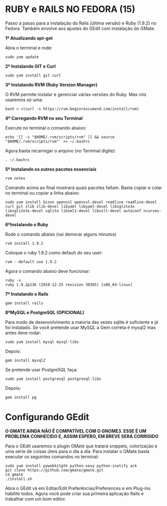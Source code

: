 RUBY e RAILS NO FEDORA (15)
===

Passo a passo para a instalação do Rails (última versão) e Ruby (1.9.2) no Fedora. Também envolve aos ajustes do GEdit com instalação do GMate.

**1º Atualizando apt-get**

Abra o terminal e rode:

    sudo yum update

**2º Instalando GIT e Curl**
    
    sudo yum install git curl
    
**3º Instalando RVM (Ruby Version Manager)**

O RVM permite instalar e gerenciar várias versões do Ruby. Mas nós usaremos só uma:

    bash < <(curl -s https://rvm.beginrescueend.com/install/rvm)

**4º Carregando RVM no seu Terminal**

Execute no terminal o comando abaixo:

    echo '[[ -s "$HOME/.rvm/scripts/rvm" ]] && source "$HOME/.rvm/scripts/rvm"' >> ~/.bashrc
    
Agora basta recarregar o arquivo (no Terminal digite):

    . ~/.bashrc

**5º Instalando os outros pacotes essenciais**

    rvm notes
    
Comando acima ao final mostrará quais pacotes faltam. Basta copiar e colar no terminal ou copiar a linha abaixo:

    sudo yum install bison openssl openssl-devel readline readline-devel curl git zlib zlib-devel libyaml libyaml-devel libsqlite3x libsqlite3x-devel sqlite libxml2-devel libxslt-devel autoconf ncurses-devel 
    
**6ºInstalando o Ruby**

Rode o comando abaixo (vai demorar alguns minutos)

    rvm install 1.9.2
    
Coloque o ruby 1.9.2 como default do seu user:

    rvm --default use 1.9.2
    
Agora o comando abaixo deve funcionar:

    ruby -v
    ruby 1.9.2p136 (2010-12-25 revision 30365) [x86_64-linux]
    
**7º Instalando o Rails**

    gem install rails
    
**8ºMySQL e PostgreSQL (OPICIONAL)**

Para modo de desenvolvimento a maioria das vezes sqlite é suficiente e já foi instalado. Se você pretende usar MySQL a Gem correta é mysql2 mas antes deve rodar:

    sudo yum install mysql mysql-libs 

Depois:

    gem install mysql2
    
Se pretende usar PostgreSQL faça:

    sudo yum install postgresql postgresql-libs 

Depois:

    gem install pg
    
Configurando GEdit
===

**O GMATE AINDA NÃO É COMPATÍVEL COM O GNOME3. ESSE É UM PROBLEMA CONHECIDO E, ASSIM ESPERO, EM BREVE SERÁ CORRIGIDO**

Para o GEdit usaremos o plugin GMate que tratará snippets, colorização e uma série de coisas úteis para o dia a dia. Para instalar o GMate basta executar os seguintes comandos no terminal: 
   
    sudo yum install pywebkitgtk python-sexy python-inotify ack
    git clone https://github.com/gmate/gmate.git
    cd gmate
    ./install.sh

Abra o GEdit vá em Editar/Edit Preferências/Preferences e em Plug-ins habilite todos. Agora você pode criar sua primeira aplicação Rails e trabalhar com um bom editor.
